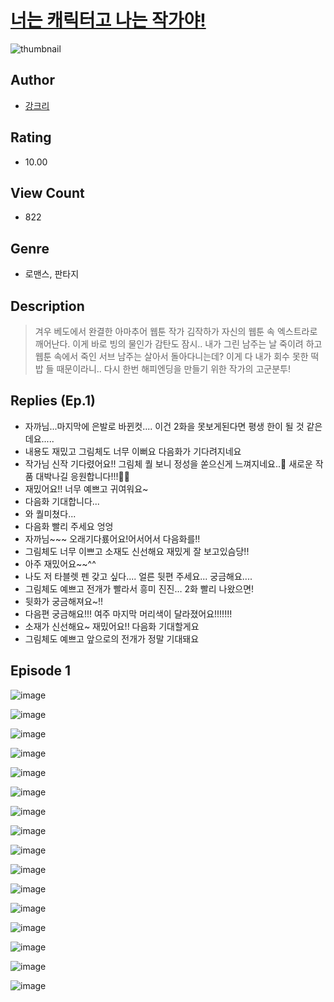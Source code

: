 # [너는 캐릭터고 나는 작가야!](https://comic.naver.com/challenge/list?titleId=810158)
![thumbnail](https://image-comic.pstatic.net/user_contents_data/challenge_comic/2023/05/23/315970/upload_4063152007579853109_480x623.jpeg)

## Author
- [강크리](https://comic.naver.com/artistTitle?id=315970)

## Rating
- 10.00

## View Count
- 822

## Genre
- 로맨스, 판타지

## Description
> 겨우 베도에서 완결한 아마추어 웹툰 작가 김작하가 자신의 웹툰 속 엑스트라로 깨어난다. 이게 바로 빙의 물인가 감탄도 잠시.. 내가 그린 남주는 날 죽이려 하고 웹툰 속에서 죽인 서브 남주는 살아서 돌아다니는데? 이게 다 내가 회수 못한 떡밥 들 때문이라니.. 다시 한번 해피엔딩을 만들기 위한 작가의 고군분투!

## Replies (Ep.1)
- 자까님...마지막에 은발로 바뀐컷.... 이건 2화을 못보게된다면 평생 한이 될 것 같은데요.....
- 내용도 재밌고 그림체도 너무 이뻐요 다음화가 기다려지네요
- 작가님 신작 기다렸어요!! 그림체 퀄 보니 정성을 쏟으신게 느껴지네요..🤭 새로운 작품 대박나길 응원합니다!!!🙏🏻
- 재밌어요!! 너무 예쁘고 귀여워요~
- 다음화 기대합니다...
- 와 퀄미쳤다...
- 다음화 빨리 주세요 엉엉
- 자까님~~~ 오래기다룠어요!어서어서 다음화를!!
- 그림체도 너무 이쁘고 소재도 신선해요 재밌게 잘 보고있슴당!!
- 아주 재밌어요~~^^
- 나도 저 타블렛 펜 갖고 싶다.... 얼른 뒷편 주세요... 궁금해요....
- 그림체도 예쁘고 전개가 빨라서 흥미 진진… 2화 빨리 나왔으면!
- 뒷화가 궁금해져요~!!
- 다음편 궁금해요!!! 여주 마지막 머리색이 달라졌어요!!!!!!!
- 소재가 신선해요~ 재밌어요!! 다음화 기대할게요
- 그림체도 예쁘고 앞으로의 전개가 정말 기대돼요

## Episode 1
![image](https://image-comic.pstatic.net/user_contents_data/challenge_comic/2023/05/23/315970/upload_3703475547149526373.jpeg)

![image](https://image-comic.pstatic.net/user_contents_data/challenge_comic/2023/05/23/315970/upload_3832897755151938098.jpeg)

![image](https://image-comic.pstatic.net/user_contents_data/challenge_comic/2023/05/23/315970/upload_7018074308177650021.jpeg)

![image](https://image-comic.pstatic.net/user_contents_data/challenge_comic/2023/05/23/315970/upload_4049410299243356980.jpeg)

![image](https://image-comic.pstatic.net/user_contents_data/challenge_comic/2023/05/23/315970/upload_7077178344436032825.jpeg)

![image](https://image-comic.pstatic.net/user_contents_data/challenge_comic/2023/05/23/315970/upload_3545005147374510438.jpeg)

![image](https://image-comic.pstatic.net/user_contents_data/challenge_comic/2023/05/23/315970/upload_3702857436142712626.jpeg)

![image](https://image-comic.pstatic.net/user_contents_data/challenge_comic/2023/05/23/315970/upload_7220455721918476599.jpeg)

![image](https://image-comic.pstatic.net/user_contents_data/challenge_comic/2023/05/23/315970/upload_4063710555258958901.jpeg)

![image](https://image-comic.pstatic.net/user_contents_data/challenge_comic/2023/05/23/315970/upload_3761121627486970165.jpeg)

![image](https://image-comic.pstatic.net/user_contents_data/challenge_comic/2023/05/23/315970/upload_3545852857904619875.jpeg)

![image](https://image-comic.pstatic.net/user_contents_data/challenge_comic/2023/05/23/315970/upload_7306018789881374052.jpeg)

![image](https://image-comic.pstatic.net/user_contents_data/challenge_comic/2023/05/23/315970/upload_7219333111889606969.jpeg)

![image](https://image-comic.pstatic.net/user_contents_data/challenge_comic/2023/05/23/315970/upload_3906372619647203173.jpeg)

![image](https://image-comic.pstatic.net/user_contents_data/challenge_comic/2023/05/23/315970/upload_7149239426843239219.jpeg)

![image](https://image-comic.pstatic.net/user_contents_data/challenge_comic/2023/05/23/315970/upload_3703709554131284791.jpeg)
